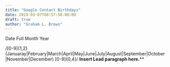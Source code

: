 ```yaml
---
title: "Google Contact Birthdays"
date: 2019-03-07T08:57:58-08:00
draft: true
author: "Graham L. Brown"
---
```


Date Full Month Year

/[0-9]{1,2} (Januaray|February|March|April|May|June|July|August|September|October|November|December) [0-9]{0,4}/
**Insert Lead paragraph here.****
